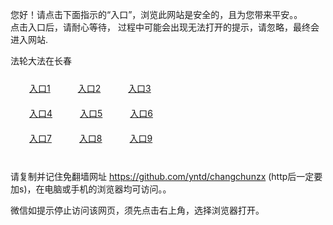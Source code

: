 您好！请点击下面指示的“入口”，浏览此网站是安全的，且为您带来平安。。 <br/>
点击入口后，请耐心等待， 过程中可能会出现无法打开的提示，请忽略，最终会进入网站. </br>

法轮大法在长春<br/>
<div style="padding:10px"><a style="margin:20px" target="_blank" href="https://d2qw8byxhicdhd.cloudfront.net/2Qpsp?rkexih" id="ccLink1" rel="nofollow">入口1</a> <a target="_blank" style="margin:20px" href="https://d3iuo0a6s5pn3y.cloudfront.net/2Qpsp?fyxurcrv" id="ccLink2" rel="nofollow">入口2</a> <a style="margin:20px" target="_blank" href="https://dijg0na6mvqm3.cloudfront.net/2Qpsp?dxqpukjp" id="ccLink3" rel="nofollow">入口3</a></div>

<div style="padding:10px" ><a style="margin:20px" target="_blank" href="https://d2qw8byxhicdhd.cloudfront.net/2Qpsp?rkexih" id="ccLink4" rel="nofollow">入口4</a> <a style="margin:20px" href="https://d3iuo0a6s5pn3y.cloudfront.net/2Qpsp?fyxurcrv" target="_blank" id="ccLink5" rel="nofollow">入口5</a> <a style="margin:20px" href="https://dijg0na6mvqm3.cloudfront.net/2Qpsp?dxqpukjp" target="_blank" id="ccLink6" rel="nofollow">入口6</a></div>

<div style="padding:10px"><a style="margin:20px" target="_blank" href="https://d2qw8byxhicdhd.cloudfront.net/2Qpsp?rkexih" id="ccLink7" rel="nofollow">入口7</a> <a style="margin:20px" href="https://d3iuo0a6s5pn3y.cloudfront.net/2Qpsp?fyxurcrv" target="_blank" id="ccLink8" rel="nofollow">入口8</a> <a style="margin:20px" target="_blank" href="https://dijg0na6mvqm3.cloudfront.net/2Qpsp?dxqpukjp" id="ccLink9" rel="nofollow">入口9</a></div>

<br/>



请复制并记住免翻墙网址 https://github.com/yntd/changchunzx (http后一定要加s)，在电脑或手机的浏览器均可访问。。<br/>

微信如提示停止访问该网页，须先点击右上角，选择浏览器打开。

